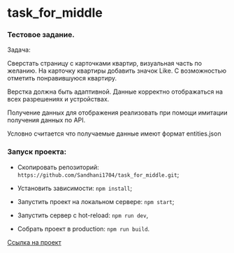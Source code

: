 # task_for_middle

### Тестовое задание.

Задача:

Сверстать страницу с карточками квартир, визуальная часть по желанию. На карточку квартиры добавить значок Like. С возможностью отметить понравившуюся квартиру.

Верстка должна быть адаптивной. Данные корректно отображаться на всех разрешениях и устройствах.

Получение данных для отображения реализовать при помощи имитации получения данных по API.

Условно считается что получаемые данные имеют формат entities.json

### Запуск проекта:

- Cкопировать репозиторий: `https://github.com/Sandhani1704/task_for_middle.git`;

- Установить зависимости: `npm install`;

- Запустить проект на локальном сервере: `npm start`;

- Запустить сервер с hot-reload: `npm run dev`,

- Собрать проект в production: `npm run build`.

[Ссылка на проект](https://sandhani1704.github.io/task_for_middle/)